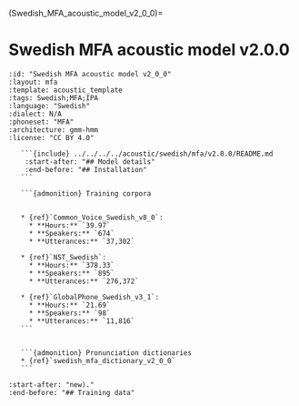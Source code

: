 
(Swedish_MFA_acoustic_model_v2_0_0)=
# Swedish MFA acoustic model v2.0.0

``````{acoustic} Swedish MFA acoustic model v2.0.0
:id: "Swedish MFA acoustic model v2_0_0"
:layout: mfa
:template: acoustic_template
:tags: Swedish;MFA;IPA
:language: "Swedish"
:dialect: N/A
:phoneset: "MFA"
:architecture: gmm-hmm
:license: "CC BY 4.0"

   ```{include} ../../../../acoustic/swedish/mfa/v2.0.0/README.md
    :start-after: "## Model details"
    :end-before: "## Installation"
   ```

   ```{admonition} Training corpora


   * {ref}`Common_Voice_Swedish_v8_0`:
     * **Hours:** `39.97`
     * **Speakers:** `674`
     * **Utterances:** `37,302`

   * {ref}`NST_Swedish`:
     * **Hours:** `378.33`
     * **Speakers:** `895`
     * **Utterances:** `276,372`

   * {ref}`GlobalPhone_Swedish_v3_1`:
     * **Hours:** `21.69`
     * **Speakers:** `98`
     * **Utterances:** `11,816`
   ```


   ```{admonition} Pronunciation dictionaries
   * {ref}`swedish_mfa_dictionary_v2_0_0`
   ```
``````

```{include} ../../../../acoustic/swedish/mfa/v2.0.0/README.md
:start-after: "new)."
:end-before: "## Training data"
```

